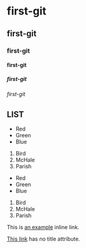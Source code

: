# first-git

## first-git

### first-git

#### first-git

##### first-git

###### first-git

## LIST
*   Red
*   Green
*   Blue

1.  Bird
2.  McHale
3.  Parish

-   Red
-   Green
-   Blue

<ol>
<li>Bird</li>
<li>McHale</li>
<li>Parish</li>
</ol>

This is [an example](http://example.com/ "Title") inline link.

[This link](http://example.net/) has no title attribute.
